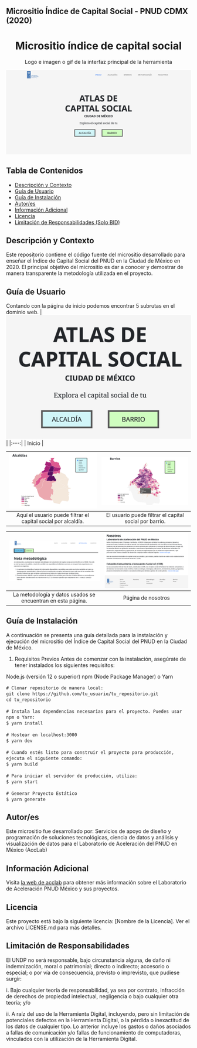 ## Micrositio Índice de Capital Social - PNUD CDMX (2020)

<h1 align="center"> Micrositio índice de capital social</h1>
<p align="center"> Logo e imagen o gif de la interfaz principal de la herramienta</p>
<p align="center"><img src="images/MicrositioCS.png"/></p> 


## Tabla de Contenidos
- [Descripción y Contexto](#descripción-y-contexto)
- [Guía de Usuario](#guía-de-usuario)
- [Guía de Instalación](#guía-de-instalación)
- [Autor/es](#autores)
- [Información Adicional](#información-adicional)
- [Licencia](#licencia)
- [Limitación de Responsabilidades (Solo BID)](#limitación-de-responsabilidades-solo-bid)

## Descripción y Contexto
Este repositorio contiene el código fuente del micrositio desarrollado para enseñar el Índice de Capital Social del PNUD en la Ciudad de México en 2020. El principal objetivo del micrositio es dar a conocer y demostrar de manera transparente la metodología utilizada en el proyecto.

## Guía de Usuario

Contando con la página de inicio podemos encontrar 5 subrutas en el dominio web.
| ![Imagen1](images/CSinicio.png) |
|:---:|
| Inicio |

| ![Imagen2](images/CSalcaldias.png) | ![Imagen3](images/CSbarrios.png) |
|:---:|:---:|
| Aquí el usuario puede filtrar el capital social por alcaldía. | El usuario puede filtrar el capital social por barrio. |

| ![Imagen4](images/CSmetodologia.png) | ![Imagen5](images/CSnosotros.png) |
|:---:|:---:|
| La metodología y datos usados se encuentran en esta página. | Página de nosotros |

## Guía de Instalación
A continuación se presenta una guía detallada para la instalación y ejecución del micrositio del Índice de Capital Social del PNUD en la Ciudad de México.

1. Requisitos Previos
Antes de comenzar con la instalación, asegúrate de tener instalados los siguientes requisitos:

Node.js (versión 12 o superior)
npm (Node Package Manager) o Yarn
    
    # Clonar repositorio de manera local:
    git clone https://github.com/tu_usuario/tu_repositorio.git
    cd tu_repositorio

    # Instala las dependencias necesarias para el proyecto. Puedes usar npm o Yarn:
    $ yarn install

    # Hostear en localhost:3000
    $ yarn dev

    # Cuando estés listo para construir el proyecto para producción, ejecuta el siguiente comando:
    $ yarn build

    # Para iniciar el servidor de producción, utiliza:
    $ yarn start

    # Generar Proyecto Estático
    $ yarn generate

## Autor/es
Este micrositio fue desarrollado por: Servicios de apoyo de diseño y programación de soluciones tecnológicas, ciencia de datos y análisis y visualización de datos para el Laboratorio de Aceleración del PNUD en México (AccLab)

## Información Adicional
Visita [la web de acclab](https://www.undp.org/acceleratorlabs) para obtener más información sobre el Laboratorio de Aceleración PNUD México y sus proyectos.

## Licencia
Este proyecto está bajo la siguiente licencia: [Nombre de la Licencia]. Ver el archivo LICENSE.md para más detalles.

## Limitación de Responsabilidades
El UNDP no será responsable, bajo circunstancia alguna, de daño ni indemnización, moral o patrimonial; directo o indirecto; accesorio o especial; o por vía de consecuencia, previsto o imprevisto, que pudiese surgir:

i. Bajo cualquier teoría de responsabilidad, ya sea por contrato, infracción de derechos de propiedad intelectual, negligencia o bajo cualquier otra teoría; y/o

ii. A raíz del uso de la Herramienta Digital, incluyendo, pero sin limitación de potenciales defectos en la Herramienta Digital, o la pérdida o inexactitud de los datos de cualquier tipo. Lo anterior incluye los gastos o daños asociados a fallas de comunicación y/o fallas de funcionamiento de computadoras, vinculados con la utilización de la Herramienta Digital.
